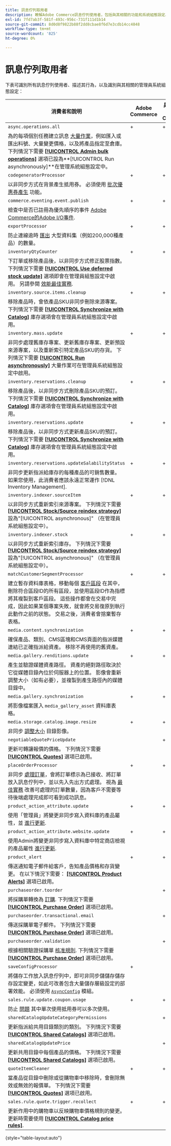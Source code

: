 ```yaml
---
title: 訊息佇列取用者
description: 瞭解Adobe Commerce訊息佇列使用者，包括與其相關的功能和系統組態設定。
exl-id: 7fd7ab3f-581f-493c-956c-731f111d1b14
source-git-commit: 8d0d8f9822b88f2dd8cbae8f6d7e3cdb14cc4848
workflow-type: tm+mt
source-wordcount: '825'
ht-degree: 0%

---
```


# 訊息佇列取用者

下表可識別所有訊息佇列使用者、描述其行為，以及識別與其相關的管理員系統組態設定：

| 消費者和說明 | Adobe Commerce | 具有B2B的Adobe Commerce | Magento Open Source |
|----------------------------------------------------------------------------------------------------------------------------------------------------------------------------------------------------------------------------------------------------------------------------------------------------------------------------------------------------------------------------------------------------------------------------------------------------------------------------------------------------------------------------------------------|----------------|-------------------------|---------------------|
| `async.operations.all` | + | + | + |
| 為的每項個別任務建立訊息 [大量作業](https://developer.adobe.com/commerce/php/development/components/message-queues/bulk-operations/)，例如匯入或匯出料號、大量變更價格，以及將產品指定至倉庫。 下列情況下需要 [**[!UICONTROL Admin bulk operations]**](https://docs.magento.com/user-guide/configuration/catalog/inventory.html?#admin-bulk-operations) 選項已設為&#x200B;**[!UICONTROL Run asynchronously]**在管理系統組態設定中。 |                |                         |                     |
| `codegeneratorProcessor` | + | + | + |
| 以非同步方式在背景產生抵用券。 必須使用 [批次優惠券產生](https://experienceleague.adobe.com/docs/commerce-admin/marketing/promotions/cart-rules/price-rules-cart-coupon.html#method-2%3A-generate-a-batch-of-coupons) 功能。 |                |                         |                     |
| `commerce.eventing.event.publish` | + | + |                     |
| 檢查中是否已註冊為優先順序的事件 [Adobe Commerce的Adobe I/O事件](https://developer.adobe.com/commerce/events/get-started/). |
| `exportProcessor` | + | + | + |
| 防止連線逾時 [匯出](https://experienceleague.adobe.com/docs/commerce-admin/systems/data-transfer/data-export.html) 大型資料集（例如200,000種產品）的數量。 |                |                         |                     |
| `inventoryQtyCounter` | + | + |                     |
| 下訂單或移除產品後，以非同步方式修正股票指數。 下列情況下需要 [**[!UICONTROL Use deferred stock update]**](https://docs.magento.com/user-guide/configuration/catalog/inventory.html#product-stock-options) 選項即會在管理員組態設定中啟用。 另請參閱 [效能最佳實務](https://experienceleague.adobe.com/docs/commerce-operations/performance-best-practices/configuration.html#deferred-stock-update). |                |                         |                     |
| `inventory.source.items.cleanup` | + | + | + |
| 移除產品時，會依產品SKU非同步刪除來源專案。 下列情況下需要 [**[!UICONTROL Synchronize with Catalog]**](https://docs.magento.com/user-guide/configuration/catalog/inventory.html) 庫存選項會在管理員系統組態設定中啟用。 |                |                         |                     |
| `inventory.mass.update` | + | + | + |
| 非同步處理舊庫存專案、更新舊庫存專案、更新預設來源專案，以及重新索引特定產品SKU的存貨。 下列情況下需要 [**[!UICONTROL Run asynchronously]**](https://docs.magento.com/user-guide/configuration/catalog/inventory.html#admin-bulk-operations) 大量作業可在管理員系統組態設定中啟用。 |                |                         |                     |
| `inventory.reservations.cleanup` | + | + | + |
| 移除產品後，以非同步方式刪除產品SKU的預訂。 下列情況下需要 [**[!UICONTROL Synchronize with Catalog]**](https://docs.magento.com/user-guide/configuration/catalog/inventory.html) 庫存選項會在管理員系統組態設定中啟用。 |                |                         |                     |
| `inventory.reservations.update` | + | + | + |
| 移除產品後，以非同步方式更新產品SKU的預訂。 下列情況下需要 [**[!UICONTROL Synchronize with Catalog]**](https://docs.magento.com/user-guide/configuration/catalog/inventory.html) 庫存選項會在管理員系統組態設定中啟用。 |                |                         |                     |
| `inventory.reservations.updateSalabilityStatus` | + | + | + |
| 非同步更新指派給庫存的每種產品的可銷售數量。 如果您使用，此消費者應該永遠正常運作 [!DNL Inventory Management]. |                |                         |                     |
| `inventory.indexer.sourceItem` | + | + | + |
| 以非同步方式重新索引來源專案。 下列情況下需要 [**[!UICONTROL Stock/Source reindex strategy]**](https://docs.magento.com/user-guide/configuration/catalog/inventory.html#inventory-indexer-settings) 設為&quot;[!UICONTROL asynchronous]&quot; （在管理員系統組態設定中）。 |                |                         |                     |
| `inventory.indexer.stock` | + | + | + |
| 以非同步方式重新索引庫存。 下列情況下需要 [**[!UICONTROL Stock/Source reindex strategy]**](https://docs.magento.com/user-guide/configuration/catalog/inventory.html#inventory-indexer-settings) 設為&quot;[!UICONTROL asynchronous]&quot; （在管理員系統組態設定中）。 |                |                         |                     |
| `matchCustomerSegmentProcessor` | + | + |                     |
| 建立暫存資料庫表格，移動每個 [客戶區段](https://docs.magento.com/user-guide/marketing/customer-segments.html) 在其中，刪除符合區段ID的所有區段，並使用區段ID作為指標將其複製到客戶區段。 這些操作都會在交易中完成，因此如果某個專案失敗，就會將交易復原到執行此動作之前的狀態。 交易之後，消費者會捨棄暫存表格。 |                |                         |                     |
| `media.content.synchronization` | + | + | + |
| 確保產品、類別、CMS區塊和CMS頁面的指派媒體連結已正確指派給資產。 移除不再使用的舊資產。 |                |                         |                     |
| `media.gallery.renditions.update` | + | + | + |
| 產生並驗證媒體資產路徑。 資產的絕對路徑取決於它從媒體目錄內位於伺服器上的位置。 影像會重新調整大小（如有必要），並複製到產生路徑內的媒體目錄中。 |                |                         |                     |
| `media.gallery.synchronization` | + | + | + |
| 將影像檔案匯入 `media_gallery_asset` 資料庫表格。 |                |                         |                     |
| `media.storage.catalog.image.resize` | + | + | + |
| 非同步 [調整大小](https://developer.adobe.com/commerce/frontend-core/guide/themes/configure/#resize-catalog-images) 目錄影像。 |                |                         |                     |
| `negotiableQuotePriceUpdate` |                | + |                     |
| 更新可轉讓報價的價格。 下列情況下需要 [**[!UICONTROL Quotes]**](https://docs.magento.com/user-guide/sales/quotes.html) 選項已啟用。 |                |                         |                     |
| `placeOrderProcessor` | + | + |                     |
| 非同步 [處理訂單](https://developer.adobe.com/commerce/php/module-reference/module-async-order/)，會將訂單標示為已接收、將訂單放入訊息佇列中，並以先入先出方式處理。 視為 [最佳實務](../../implementation-playbook/best-practices/maintenance/order-processing-configuration.md) 改善可處理的訂單數量，因為客戶不需要等待後端處理完成即可看到成功訊息。 |                |                         |                     |
| `product_action_attribute.update` | + | + | + |
| 使用「管理員」將變更非同步寫入資料庫的產品屬性，並 [進行更新](https://experienceleague.adobe.com/docs/commerce-admin/catalog/product-attributes/create/bulk-product-attribute-update.html). |                |                         |                     |
| `product_action_attribute.website.update` | + | + | + |
| 使用Admin將變更非同步寫入資料庫中特定商店檢視的產品屬性 [進行更新](https://experienceleague.adobe.com/docs/commerce-admin/catalog/product-attributes/create/bulk-product-attribute-update.html). |                |                         |                     |
| `product_alert` | + | + | + |
| 傳送通知電子郵件給客戶，告知產品價格和存貨變更。 在以下情況下需要： [**[!UICONTROL Product Alerts]**](https://experienceleague.adobe.com/docs/commerce-admin/inventory/configuration/product-alerts/alert-setup.html) 選項已啟用。 |                |                         |                     |
| `purchaseorder.toorder` |                | + |                     |
| 將採購單轉換為 [訂購](https://docs.magento.com/user-guide/stores/b2b-purchase-order-flow.html#approval-rules). 下列情況下需要 [**[!UICONTROL Purchase Order]**](https://experienceleague.adobe.com/docs/commerce-admin/b2b/purchase-orders/purchase-order-flow.html) 選項已啟用。 |                |                         |                     |
| `purchaseorder.transactional.email` |                | + |                     |
| 傳送採購單電子郵件。 下列情況下需要 [**[!UICONTROL Purchase Order]**](https://experienceleague.adobe.com/docs/commerce-admin/b2b/purchase-orders/purchase-order-flow.html) 選項已啟用。 |                |                         |                     |
| `purchaseorder.validation` |                | + |                     |
| 根據相關驗證採購單 [核准規則](https://docs.magento.com/user-guide/customers/account-dashboard-approval-rules.html). 下列情況下需要 [**[!UICONTROL Purchase Order]**](https://experienceleague.adobe.com/docs/commerce-admin/b2b/purchase-orders/purchase-order-flow.html) 選項已啟用。 |                |                         |                     |
| `saveConfigProcessor` | + |                         | + |
| 將儲存工作放入訊息佇列中，即可非同步儲儲存儲存存設定變更，如此可改善包含大量儲存層級設定的部署效能。 必須使用 [`AsyncConfig`](../../performance/configuration.md#asynchronous-configuration-save) 模組。 |                |                         |                     |
| `sales.rule.update.coupon.usage` | + | + | + |
| 防止 [問題](https://experienceleague.adobe.com/docs/commerce-knowledge-base/kb/troubleshooting/miscellaneous/coupon-code-used-more-than-once-adobe-commerce.html) 其中單次使用抵用券可以多次使用。 |                |                         |                     |
| `sharedCatalogUpdateCategoryPermissions` |                | + |                     |
| 更新指派給共用目錄類別的類別。 下列情況下需要 [**[!UICONTROL Shared Catalogs]**](https://docs.magento.com/user-guide/catalog/catalog-shared.html) 選項已啟用。 |                |                         |                     |
| `sharedCatalogUpdatePrice` |                | + |                     |
| 更新共用目錄中每個產品的價格。 下列情況下需要 [**[!UICONTROL Shared Catalogs]**](https://docs.magento.com/user-guide/catalog/catalog-shared.html) 選項已啟用。 |                |                         |                     |
| `quoteItemCleaner` | + | + |                     |
| 當產品從目錄中刪除或從購物車中移除時，會刪除無效或無效的報價單。 下列情況下需要 [**[!UICONTROL Quotes]**](https://docs.magento.com/user-guide/sales/quotes.html) 選項已啟用。 |                |                         |                     |
| `sales.rule.quote.trigger.recollect` | + | + | + |
| 更新作用中的購物車以反映購物車價格規則的變更。 更新時需要使用 [**[!UICONTROL Catalog price rules]**](https://experienceleague.adobe.com/docs/commerce-admin/marketing/promotions/catalog-rules/price-rules-catalog.html). |                |                         |                     |

{style="table-layout:auto"}
